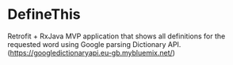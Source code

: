 # DefineThis
Retrofit + RxJava MVP application that shows all definitions for the requested word using Google parsing Dictionary API. (https://googledictionaryapi.eu-gb.mybluemix.net/)   
